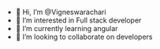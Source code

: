 - 👋 Hi, I’m @Vigneswarachari
- 👀 I’m interested in Full stack developer 
- 🌱 I’m currently learning angular
- 💞️ I’m looking to collaborate on developers


<!---
Vigneswarachari/Vigneswarachari is a ✨ special ✨ repository because its `README.md` (this file) appears on your GitHub profile.
You can click the Preview link to take a look at your changes.
--->
